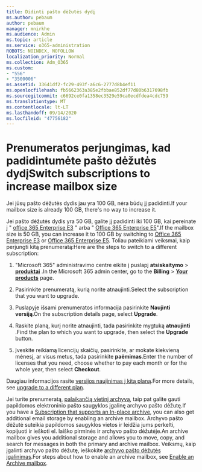 ```yaml
---
title: Didinti pašto dėžutės dydį
ms.author: pebaum
author: pebaum
manager: mnirkhe
ms.audience: Admin
ms.topic: article
ms.service: o365-administration
ROBOTS: NOINDEX, NOFOLLOW
localization_priority: Normal
ms.collection: Adm_O365
ms.custom:
- "556"
- "3500006"
ms.assetid: 33641df2-fc29-493f-a6c6-2777d8b4ef11
ms.openlocfilehash: fb5662363a385e2fbbae852df77d80b6317698fb
ms.sourcegitcommit: c6692ce0fa1358ec3529e59ca0ecdfdea4cdc759
ms.translationtype: MT
ms.contentlocale: lt-LT
ms.lasthandoff: 09/14/2020
ms.locfileid: "47756182"
---
```

# <a name="switch-subscriptions-to-increase-mailbox-size"></a><span data-ttu-id="1d61c-102">Prenumeratos perjungimas, kad padidintumėte pašto dėžutės dydį</span><span class="sxs-lookup"><span data-stu-id="1d61c-102">Switch subscriptions to increase mailbox size</span></span>

<span data-ttu-id="1d61c-103">Jei jūsų pašto dėžutės dydis jau yra 100 GB, nėra būdų jį padidinti.</span><span class="sxs-lookup"><span data-stu-id="1d61c-103">If your mailbox size is already 100 GB, there's no way to increase it.</span></span>
  
<span data-ttu-id="1d61c-104">Jei pašto dėžutės dydis yra 50 GB, galite jį padidinti iki 100 GB, kai pereinate į " [office 365 Enterprise E3](https://products.office.com/business/office-365-enterprise-e3-business-software) " arba " [Office 365 Enterprise E5](https://products.office.com/business/office-365-enterprise-e5-business-software)".</span><span class="sxs-lookup"><span data-stu-id="1d61c-104">If the mailbox size is 50 GB, you can increase it to 100 GB by switching to [Office 365 Enterprise E3](https://products.office.com/business/office-365-enterprise-e3-business-software) or [Office 365 Enterprise E5](https://products.office.com/business/office-365-enterprise-e5-business-software).</span></span> <span data-ttu-id="1d61c-105">Toliau pateikiami veiksmai, kaip perjungti kitą prenumeratą:</span><span class="sxs-lookup"><span data-stu-id="1d61c-105">Here are the steps to switch to a different subscription:</span></span>
  
1. <span data-ttu-id="1d61c-106">"Microsoft 365" administravimo centre eikite į puslapį **atsiskaitymo** \> **[produktai](https://go.microsoft.com/fwlink/p/?linkid=842054)** .</span><span class="sxs-lookup"><span data-stu-id="1d61c-106">In the Microsoft 365 admin center, go to the **Billing** \> **[Your products](https://go.microsoft.com/fwlink/p/?linkid=842054)** page.</span></span>

2. <span data-ttu-id="1d61c-107">Pasirinkite prenumeratą, kurią norite atnaujinti.</span><span class="sxs-lookup"><span data-stu-id="1d61c-107">Select the subscription that you want to upgrade.</span></span>

3. <span data-ttu-id="1d61c-108">Puslapyje išsami prenumeratos informacija pasirinkite **Naujinti versiją**.</span><span class="sxs-lookup"><span data-stu-id="1d61c-108">On the subscription details page, select **Upgrade**.</span></span>

4. <span data-ttu-id="1d61c-109">Raskite planą, kurį norite atnaujinti, tada pasirinkite mygtuką **atnaujinti** .</span><span class="sxs-lookup"><span data-stu-id="1d61c-109">Find the plan to which you want to upgrade, then select the **Upgrade** button.</span></span>

5. <span data-ttu-id="1d61c-110">Įveskite reikiamą licencijų skaičių, pasirinkite, ar mokate kiekvieną mėnesį, ar visus metus, tada pasirinkite **paėmimas**.</span><span class="sxs-lookup"><span data-stu-id="1d61c-110">Enter the number of licenses that you need, choose whether to pay each month or for the whole year, then select **Checkout**.</span></span>

<span data-ttu-id="1d61c-111">Daugiau informacijos rasite [versijos naujinimas į kitą planą](https://docs.microsoft.com/microsoft-365/commerce/subscriptions/upgrade-to-different-plan).</span><span class="sxs-lookup"><span data-stu-id="1d61c-111">For more details, see [upgrade to a different plan](https://docs.microsoft.com/microsoft-365/commerce/subscriptions/upgrade-to-different-plan).</span></span>

<span data-ttu-id="1d61c-112">Jei turite prenumeratą, [palaikančią vietinį archyvą](https://docs.microsoft.com/office365/servicedescriptions/exchange-online-archiving-service-description/exchange-online-archiving-service-description), taip pat galite gauti papildomos elektroninio pašto saugyklos įgalinę archyvo pašto dėžutę.</span><span class="sxs-lookup"><span data-stu-id="1d61c-112">If you have a [Subscription that supports an In-place archive](https://docs.microsoft.com/office365/servicedescriptions/exchange-online-archiving-service-description/exchange-online-archiving-service-description), you can also get additional email storage by enabling an archive mailbox.</span></span> <span data-ttu-id="1d61c-113">Archyvo pašto dėžutė suteikia papildomos saugyklos vietos ir leidžia jums perkelti, kopijuoti ir ieškoti el. laiško pirminės ir archyvo pašto dėžutėje.</span><span class="sxs-lookup"><span data-stu-id="1d61c-113">An archive mailbox gives you additional storage and allows you to move, copy, and search for messages in both the primary and archive mailbox.</span></span> <span data-ttu-id="1d61c-114">Veiksmų, kaip įgalinti archyvo pašto dėžutę, ieškokite [archyvo pašto dėžutės įgalinimas](https://docs.microsoft.com/microsoft-365/compliance/enable-archive-mailboxes).</span><span class="sxs-lookup"><span data-stu-id="1d61c-114">For steps about how to enable an archive mailbox, see [Enable an Archive mailbox](https://docs.microsoft.com/microsoft-365/compliance/enable-archive-mailboxes).</span></span>